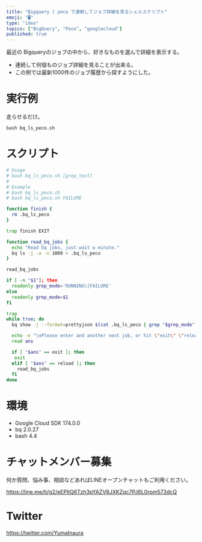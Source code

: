 ```yaml
---
title: "Bigquery | peco で連続してジョブ詳細を見るシェルスクリプト"
emoji: "🖥"
type: "idea"
topics: ["BigQuery", "Peco", "googlecloud"]
published: true
---
```


最近の Bigqueryのジョブの中から、好きなものを選んで詳細を表示する。

- 連続して何個ものジョブ詳細を見ることが出来る。
- この例では最新1000件のジョブ履歴から探すようにした。

# 実行例

走らせるだけ。

```
bash bq_ls_peco.sh
```

# スクリプト

```bash
# Usage
# bash bq_ls_peco.sh [grep_text]
# 
# Example
# bash bq_ls_peco.sh
# bash bq_ls_peco.sh FAILURE

function finish {
  rm .bq_ls_peco
}

trap finish EXIT

function read_bq_jobs {
  echo "Read bq jobs, just wait a minute."
  bq ls -j -a -n 1000 > .bq_ls_peco
}

read_bq_jobs

if [ -n "$1"]; then
  readonly grep_mode='RUNNING\|FAILURE' 
else
  readonly grep_mode=$1
fi

trap
while true; do
  bq show -j --format=prettyjson $(cat .bq_ls_peco | grep "$grep_mode" | peco | awk '{print $1}')

  echo -e "\nPlease enter and another next job, or hit \"exit\" \"reload\""
  read ans

  if [ "$ans" == exit ]; then
   exit
  elif [ "$ans" == reload ]; then
    read_bq_jobs
  fi
done
```

# 環境

- Google Cloud SDK 174.0.0
- bq 2.0.27
- bash 4.4








<!-- Update From Qiita API -->

# チャットメンバー募集


何か質問、悩み事、相談などあればLINEオープンチャットもご利用ください。

https://line.me/ti/g2/eEPltQ6Tzh3pYAZV8JXKZqc7PJ6L0rpm573dcQ





# Twitter


https://twitter.com/YumaInaura


<!-- Update From Qiita API -->



